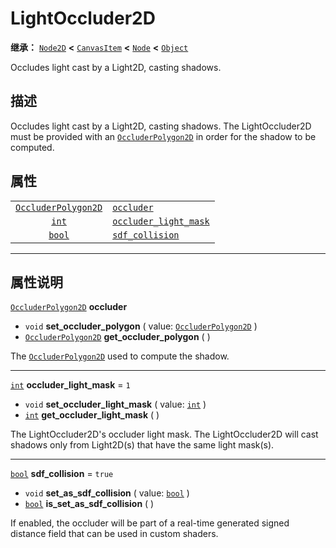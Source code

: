 <!-- ⚠ 请勿编辑本文件 ⚠ -->
<!-- 本文档使用脚本从 WeDot 引擎源码仓库生成。 -->
<!-- 生成脚本：https://github.com/WeDot-Engine/WeDot/tree/4.3/doc/tools/make_md.py； -->
<!-- 原文件：https://github.com/WeDot-Engine/WeDot/tree/4.3/doc/classes/LightOccluder2D.xml。 -->

<div id="_class_lightoccluder2d"></div>

# LightOccluder2D

**继承：** [`Node2D`](class_node2d.md) **<** [`CanvasItem`](class_canvasitem.md) **<** [`Node`](class_node.md) **<** [`Object`](class_object.md)

Occludes light cast by a Light2D, casting shadows.

## 描述

Occludes light cast by a Light2D, casting shadows. The LightOccluder2D must be provided with an [`OccluderPolygon2D`](class_occluderpolygon2d.md) in order for the shadow to be computed.

## 属性

|||
|:-:|:--|
| [`OccluderPolygon2D`](class_occluderpolygon2d.md) | [`occluder`](class_lightoccluder2d.md#class_lightoccluder2d_property_occluder)                       |          |
| [`int`](class_int.md)                             | [`occluder_light_mask`](class_lightoccluder2d.md#class_lightoccluder2d_property_occluder_light_mask) | ``1``    |
| [`bool`](class_bool.md)                           | [`sdf_collision`](class_lightoccluder2d.md#class_lightoccluder2d_property_sdf_collision)             | ``true`` |

<!-- rst-class:: classref-section-separator -->

---

## 属性说明

<div id="_class_lightoccluder2d_property_occluder"></div>

[`OccluderPolygon2D`](class_occluderpolygon2d.md) **occluder** <div id="class_lightoccluder2d_property_occluder"></div>

- `void` **set_occluder_polygon** ( value: [`OccluderPolygon2D`](class_occluderpolygon2d.md) )
- [`OccluderPolygon2D`](class_occluderpolygon2d.md) **get_occluder_polygon** ( )

The [`OccluderPolygon2D`](class_occluderpolygon2d.md) used to compute the shadow.

<!-- rst-class:: classref-item-separator -->

---

<div id="_class_lightoccluder2d_property_occluder_light_mask"></div>

[`int`](class_int.md) **occluder_light_mask** = ``1`` <div id="class_lightoccluder2d_property_occluder_light_mask"></div>

- `void` **set_occluder_light_mask** ( value: [`int`](class_int.md) )
- [`int`](class_int.md) **get_occluder_light_mask** ( )

The LightOccluder2D's occluder light mask. The LightOccluder2D will cast shadows only from Light2D(s) that have the same light mask(s).

<!-- rst-class:: classref-item-separator -->

---

<div id="_class_lightoccluder2d_property_sdf_collision"></div>

[`bool`](class_bool.md) **sdf_collision** = ``true`` <div id="class_lightoccluder2d_property_sdf_collision"></div>

- `void` **set_as_sdf_collision** ( value: [`bool`](class_bool.md) )
- [`bool`](class_bool.md) **is_set_as_sdf_collision** ( )

If enabled, the occluder will be part of a real-time generated signed distance field that can be used in custom shaders.

[^virtual]: 本方法通常需要用户覆盖才能生效。
[^const]: 本方法无副作用，不会修改该实例的任何成员变量。
[^vararg]: 本方法除了能接受在此处描述的参数外，还能够继续接受任意数量的参数。
[^constructor]: 本方法用于构造某个类型。
[^static]: 调用本方法无需实例，可直接使用类名进行调用。
[^operator]: 本方法描述的是使用本类型作为左操作数的有效运算符。
[^bitfield]: 这个值是由下列位标志构成位掩码的整数。
[^void]: 无返回值。
